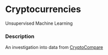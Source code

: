 # Cryptocurrencies
Unsupervised Machine Learning

### Description
An investigation into data from [CryptoCompare](https://min-api.cryptocompare.com/data/all/coinlist)
